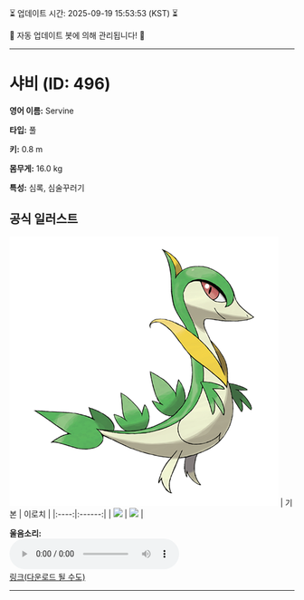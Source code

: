 
⏳ 업데이트 시간: 2025-09-19 15:53:53 (KST) ⏳

🤖 자동 업데이트 봇에 의해 관리됩니다! 🤖

---

# 샤비 (ID: 496)
**영어 이름:** Servine

**타입:** 풀

**키:** 0.8 m

**몸무게:** 16.0 kg

**특성:** 심록, 심술꾸러기

## 공식 일러스트
![](https://raw.githubusercontent.com/PokeAPI/sprites/master/sprites/pokemon/other/official-artwork/496.png)
| 기본 | 이로치 |
|:----:|:------:|
| <img src="http://play.pokemonshowdown.com/sprites/ani/servine.gif" width="200"> | <img src="http://play.pokemonshowdown.com/sprites/ani-shiny/servine.gif" width="200"> |

**울음소리:**<br><audio controls src="https://raw.githubusercontent.com/PokeAPI/cries/main/cries/pokemon/latest/496.ogg"></audio><br> [링크(다운로드 될 수도)](https://raw.githubusercontent.com/PokeAPI/cries/main/cries/pokemon/latest/496.ogg)


---
